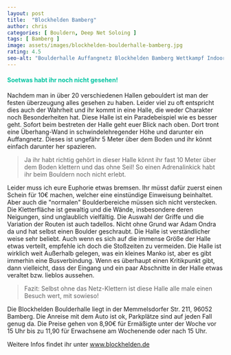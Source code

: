 ```yaml
---
layout: post
title:  "Blockhelden Bamberg"
author: chris
categories: [ Bouldern, Deep Net Soloing ]
tags: [ Bamberg ]
image: assets/images/blockhelden-boulderhalle-bamberg.jpg
rating: 4.5
seo-alt: "Boulderhalle Auffangnetz Blockhelden Bamberg Wettkampf Indoor Klettern Kletterhalle"
---
```


#### <span style="color:#00c5a1">Soetwas habt ihr noch nicht gesehen!</span>
Nachdem man in über 20 verschiedenen Hallen gebouldert ist man der festen überzeugung alles gesehen zu haben. Leider viel zu oft entspricht dies auch der Wahrheit und ihr kommt in eine Halle, die weder Charakter noch Besonderheiten hat. Diese Halle ist ein Paradebeispiel wie es besser geht. Sofort beim bestreten der Halle geht euer Blick nach oben. Dort tront eine Überhang-Wand in schwindelehregender Höhe und darunter ein Auffangnetz. Dieses ist ungefähr 5 Meter über dem Boden und ihr könnt einfach darunter her spazieren.
> Ja ihr habt richtig gehört in dieser Halle könnt ihr fast 10 Meter über dem Boden klettern und das ohne Seil! So einen Adrenalinkick habt ihr beim Bouldern noch nicht erlebt.

Leider muss ich eure Euphorie etwas bremsen. Ihr müsst dafür zuerst einen Schein für 10€ machen, welcher eine einstündige Einweisung beinhaltet. Aber auch die "normalen" Boulderbereiche müssen sich nicht verstecken. Die Kletterfläche ist gewaltig und die Wände, insbesondere deren Neigungen, sind unglaublich vielfältig. Die Auswahl der Griffe und die Variation der Routen ist auch tadellos. Nicht ohne Grund war Adam Ondra da und hat selbst einen Boulder geschraubt. 
Die Halle ist verständlicher weise sehr beliebt. Auch wenn es sich auf die immense Größe der Halle etwas verteilt, empfehle ich doch die Stoßzeiten zu vermeiden. Die Halle ist wirklich weit Außerhalb gelegen, was ein kleines Manko ist, aber es gibt immerhin eine Busverbindung. Wenn es überhaupt einen Kritikpunkt gibt, dann vielleicht, dass der Eingang und ein paar Abschnitte in der Halle etwas veraltet bzw. lieblos aussehen. 
> Fazit: Selbst ohne das Netz-Klettern ist diese Halle alle male einen Besuch wert, mit sowieso!

Die Blockhelden Boulderhalle liegt in der Memmelsdorfer Str. 211, 96052 Bamberg. Die Anreise mit dem Auto ist ok, Parkplätze sind auf jeden Fall genug da. Die Preise gehen von 8,90€ für Ermäßigte unter der Woche vor 15 Uhr bis zu 11,90 für Erwachsene am Wochenende oder nach 15 Uhr. 

Weitere Infos findet ihr unter <a href="https://blockhelden.de/" target="_blank">www.blockhelden.de</a>